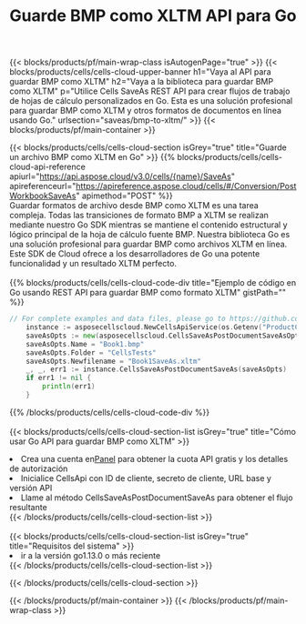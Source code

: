 ﻿---
title:  Guarde BMP como XLTM API para Go
description:  API y SDK en la nube para Microsoft Excel y OpenOffice Calc. Convierta la hoja de cálculo a otro archivo de formato.
url: /es/go/saveas/bmp-to-xltm/
---
{{< blocks/products/pf/main-wrap-class isAutogenPage="true" >}}
{{< blocks/products/cells/cells-cloud-upper-banner h1="Vaya al API para guardar BMP como XLTM" h2="Vaya a la biblioteca para guardar BMP como XLTM" p="Utilice Cells SaveAs REST API para crear flujos de trabajo de hojas de cálculo personalizados en Go. Esta es una solución profesional para guardar BMP como XLTM y otros formatos de documentos en línea usando Go." urlsection="saveas/bmp-to-xltm/" >}}
{{< blocks/products/pf/main-container >}}

{{< blocks/products/cells/cells-cloud-section isGrey="true" title="Guarde un archivo BMP como XLTM en Go" >}}
{{% blocks/products/cells/cells-cloud-api-reference apiurl="https://api.aspose.cloud/v3.0/cells/{name}/SaveAs" apireferenceurl="https://apireference.aspose.cloud/cells/#/Conversion/PostWorkbookSaveAs" apimethod="POST" %}}
<br/>
Guardar formatos de archivo desde BMP como XLTM es una tarea compleja. Todas las transiciones de formato BMP a XLTM se realizan mediante nuestro Go SDK mientras se mantiene el contenido estructural y lógico principal de la hoja de cálculo fuente BMP. Nuestra biblioteca Go es una solución profesional para guardar BMP como archivos XLTM en línea. Este SDK de Cloud ofrece a los desarrolladores de Go una potente funcionalidad y un resultado XLTM perfecto.
<br/>
<br/>
{{% blocks/products/cells/cells-cloud-code-div title="Ejemplo de código en Go usando REST API para guardar BMP como formato XLTM" gistPath="" %}}
  
```go
// For complete examples and data files, please go to https://github.com/aspose-cells-cloud/aspose-cells-cloud-go/
    instance := asposecellscloud.NewCellsApiService(os.Getenv("ProductClientId"), os.Getenv("ProductClientSecret"))
    saveAsOpts := new(asposecellscloud.CellsSaveAsPostDocumentSaveAsOpts)
    saveAsOpts.Name = "Book1.bmp"
    saveAsOpts.Folder = "CellsTests"
    saveAsOpts.Newfilename = "Book1SaveAs.xltm"
    _, _, err1 := instance.CellsSaveAsPostDocumentSaveAs(saveAsOpts)
    if err1 != nil {
	    println(err1)
    }
```
  
{{% /blocks/products/cells/cells-cloud-code-div %}}
<br/>
<br/>
{{< blocks/products/cells/cells-cloud-section-list isGrey="true" title="Cómo usar Go API para guardar BMP como XLTM" >}}
<li> Crea una cuenta en<a href="https://dashboard.aspose.cloud/">Panel</a> para obtener la cuota API gratis y los detalles de autorización</li>
<li>Inicialice CellsApi con ID de cliente, secreto de cliente, URL base y versión API</li>
<li>Llame al método CellsSaveAsPostDocumentSaveAs para obtener el flujo resultante</li>
{{< /blocks/products/cells/cells-cloud-section-list >}}
<br/>
<br/>
{{< blocks/products/cells/cells-cloud-section-list isGrey="true" title="Requisitos del sistema" >}}
<li>ir a la versión go1.13.0 o más reciente</li>
{{< /blocks/products/cells/cells-cloud-section-list >}}

{{< /blocks/products/cells/cells-cloud-section >}}

{{< /blocks/products/pf/main-container >}}
{{< /blocks/products/pf/main-wrap-class >}}
